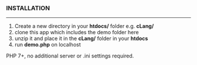 ### INSTALLATION
---
1. Create a new directory in your **htdocs/** folder e.g. **cLang/**
2. clone this app which includes the demo folder here
3. unzip it and place it in the **cLang/** folder in your **htdocs**
4. run **demo.php** on localhost

PHP 7+, no additional server or .ini settings required.

